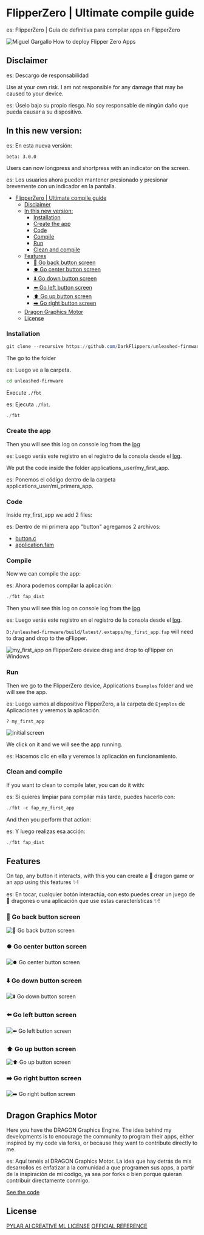 # FlipperZero | Ultimate compile guide

es: FlipperZero | Guía de definitiva para compilar apps en FlipperZero

![Miguel Gargallo How to deploy Flipper Zero Apps](https://repository-images.githubusercontent.com/659406324/9c80b562-0837-4187-87c7-74663e6b0d1b)

## Disclaimer

es: Descargo de responsabilidad

Use at your own risk. I am not responsible for any damage that may be caused to your device.

es: Úselo bajo su propio riesgo. No soy responsable de ningún daño que pueda causar a su dispositivo.

## In this new version:

es: En esta nueva versión:

`beta: 3.0.0`

Users can now longpress and shortpress with an indicator on the screen.

es: Los usuarios ahora pueden mantener presionado y presionar brevemente con un indicador en la pantalla.

- [FlipperZero | Ultimate compile guide](#flipperzero--ultimate-compile-guide)
  - [Disclaimer](#disclaimer)
  - [In this new version:](#in-this-new-version)
    - [Installation](#installation)
    - [Create the app](#create-the-app)
    - [Code](#code)
    - [Compile](#compile)
    - [Run](#run)
    - [Clean and compile](#clean-and-compile)
  - [Features](#features)
    - [🔄 Go back button screen](#-go-back-button-screen)
    - [⏺️ Go center button screen](#️-go-center-button-screen)
    - [⬇️ Go down button screen](#️-go-down-button-screen)
    - [⬅️ Go left button screen](#️-go-left-button-screen)
    - [⬆️ Go up button screen](#️-go-up-button-screen)
    - [➡️ Go right button screen](#️-go-right-button-screen)
  - [Dragon Graphics Motor](#dragon-graphics-motor)
  - [License](#license)

### Installation

```powershell
git clone --recursive https://github.com/DarkFlippers/unleashed-firmware
```

The go to the folder

es: Luego ve a la carpeta.

```bash
cd unleashed-firmware
```

Execute `./fbt`

es: Ejecuta `./fbt`.

```powershell
./fbt
```

### Create the app

Then you will see this log on console log from the [log](./assets/logs/01.log)

es: Luego verás este registro en el registro de la consola desde el [log](./assets/logs/01.log).

We put the code inside the folder applications_user/my_first_app.

es: Ponemos el código dentro de la carpeta applications_user/mi_primera_app.

### Code

Inside my_first_app we add 2 files:

es: Dentro de mi primera app "button" agregamos 2 archivos:

- [button.c](./applications_user/button/button.c)
- [application.fam](./applications_user/button/application.fam)

### Compile

Now we can compile the app:

es: Ahora podemos compilar la aplicación:

```powershell
./fbt fap_dist
```

Then you will see this log on console log from the [log](./assets/logs/02.log)

es: Luego verás este registro en el registro de la consola desde el [log](./assets/logs/02.log).

`D:/unleashed-firmware/build/latest/.extapps/my_first_app.fap` will need to drag and drop to the qFlipper.

![my_first_app on FlipperZero device drag and drop to qFlipper on Windows](https://github.com/miguelgargallo/flipperzero/assets/5947268/edeef69d-c199-44b8-95bb-6ec34da50cf8)

### Run

Then we go to the FlipperZero device, Applications `Examples` folder and we will see the app.

es: Luego vamos al dispositivo FlipperZero, a la carpeta de `Ejemplos` de Aplicaciones y veremos la aplicación.

`? my_first_app`

![initial screen](https://github.com/miguelgargallo/flipperzero/assets/5947268/6489b090-f3dc-4e11-8e71-3f15df953508)

We click on it and we will see the app running.

es: Hacemos clic en ella y veremos la aplicación en funcionamiento.

### Clean and compile

If you want to clean to compile later, you can do it with:

es: Si quieres limpiar para compilar más tarde, puedes hacerlo con:

```powershell
./fbt -c fap_my_first_app
```

And then you perform that action:

es: Y luego realizas esa acción:

```powershell
./fbt fap_dist
```

## Features
On  tap, any button it interacts, with this you can create a 🐉 dragon game or an app using this features ✨!

es: En tocar, cualquier botón interactúa, con esto puedes crear un juego de 🐉 dragones o una aplicación que use estas características ✨!

### 🔄 Go back button screen
![🔄 Go back button screen](https://github.com/miguelgargallo/flipperzero/assets/5947268/6a770138-e112-4eba-b6e4-42a982d5b88b)
### ⏺️ Go center button screen
![⏺️ Go center button screen](https://github.com/miguelgargallo/flipperzero/assets/5947268/16898974-d275-47e3-9e75-3125b525e02d)
### ⬇️ Go down button screen
![⬇️ Go down button screen](https://github.com/miguelgargallo/flipperzero/assets/5947268/4d091dc5-1b42-4245-9db6-94e7a31d11d1)
### ⬅️ Go left button screen
![⬅️ Go left button screen](https://github.com/miguelgargallo/flipperzero/assets/5947268/7145b41d-be90-472b-a835-daa7bff2cfcd)
### ⬆️ Go up button screen
![⬆️ Go up button screen](https://github.com/miguelgargallo/flipperzero/assets/5947268/611605f4-b26f-4715-875e-f5d93e2e0af4)
### ➡️ Go right button screen
![➡️ Go right button screen](https://github.com/miguelgargallo/flipperzero/assets/5947268/20ab20f1-7a43-479e-b852-9a8f3636f557)

## Dragon Graphics Motor

Here you have the DRAGON Graphics Engine. The idea behind my developments is to encourage the community to program their apps, either inspired by my code via forks, or because they want to contribute directly to me.

es: Aquí tenéis al DRAGON Graphics Motor. La idea que hay detrás de mis desarrollos es enfatizar a la comunidad a que programen sus apps, a partir de la inspiración de mi codigo, ya sea por forks o bien porque quieran contribuir directamente conmigo.

[See the code](applications_user/human/human.c)

## License

[PYLAR AI CREATIVE ML LICENSE](License.md)
[OFFICIAL REFERENCE](https://huggingface.co/spaces/superdatas/LICENSE)
